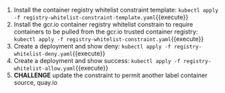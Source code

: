 1. Install the container registry whitelist constraint template:
   `kubectl apply -f registry-whitelist-constraint-template.yaml`{{execute}}
1. Install the gcr.io container registry whitelist constrain to require containers to be pulled from the gcr.io trusted container registry:
   `kubectl apply -f registry-whitelist-constraint.yaml`{{execute}}
1. Create a deployment and show deny: `kubectl apply -f registry-whitelist-deny.yaml`{{execute}}
1. Create a deployment and show success: `kubectl apply -f registry-whitelist-allow.yaml`{{execute}}
1. **CHALLENGE** update the constraint to permit another label container source, quay.io
